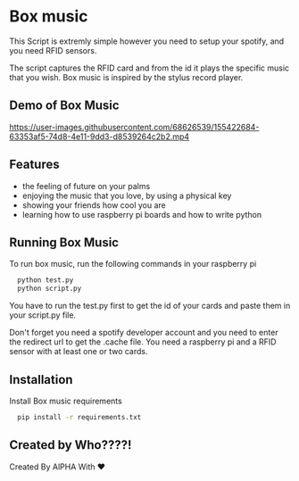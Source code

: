 
# Box music

This Script is extremly simple however you need to setup your spotify, and you need RFID sensors.

The script captures the RFID card and from the id it plays the specific music that you wish.
Box music is inspired by the stylus record player.
## Demo of Box Music


https://user-images.githubusercontent.com/68626539/155422684-63353af5-74d8-4e11-9dd3-d8539264c2b2.mp4


## Features

- the feeling of future on your palms
- enjoying the music that you love, by using a physical key
- showing your friends how cool you are
- learning how to use raspberry pi boards and how to write python


## Running Box Music

To run box music, run the following commands in your raspberry pi

```bash
  python test.py
  python script.py
```

You have to run the test.py first to get the id of your cards and paste them in your script.py file.

Don't forget you need a spotify developer account and you need to enter the redirect url to get the .cache file.
You need a raspberry pi and a RFID sensor with at least one or two cards.


## Installation

Install Box music requirements

```bash
  pip install -r requirements.txt
```
    
## Created by Who????!

Created By AlPHA With ❤️
